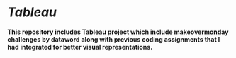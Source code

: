 # ***Tableau***

**This repository includes Tableau project which include makeovermonday challenges by dataword along with previous coding assignments that I had integrated for better visual representations.**
